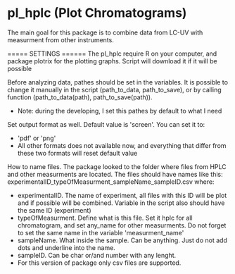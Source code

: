 pl_hplc (Plot Chromatograms)
=======
The main goal for this package is to combine data from LC-UV with measurment from other instruments.

===== SETTINGS ======
The pl_hplc require R on your computer, and package plotrix for the plotting graphs. Script will download it if it will be possible

Before analyzing data, pathes should be set in the variables. It is possible to change it manually in the script (path_to_data, path_to_save), or by calling function (path_to_data(path), path_to_save(path)).
- Note: during the developing, I set this pathes by default to what I need

Set output format as well. Default value is 'screen'. You can set it to:
- 'pdf' or 'png'
- All other formats does not available now, and everything that differ from these two formats will reset default value

How to name files. The package looked to the folder where files from HPLC and other measurments are located. The files should have names like this:
experimentalID_typeOfMeasurment_sampleName_sampleID.csv
where:
- experimentalID. The name of experiment, all files with this ID will be plot and if possible will be combined. Variable in the script also should have the same ID (experiment)
- typeOfMeasurment. Define what is this file. Set it hplc for all chromatogram, and set any_name for other measurments. Do not forget to set the same name in the variable 'measurment_name'
- sampleName. What inside the sample. Can be anything. Just do not add dots and underline into the name.
- sampleID. Can be char or/and number with any lenght. 
- For this version of package only csv files are supported.

